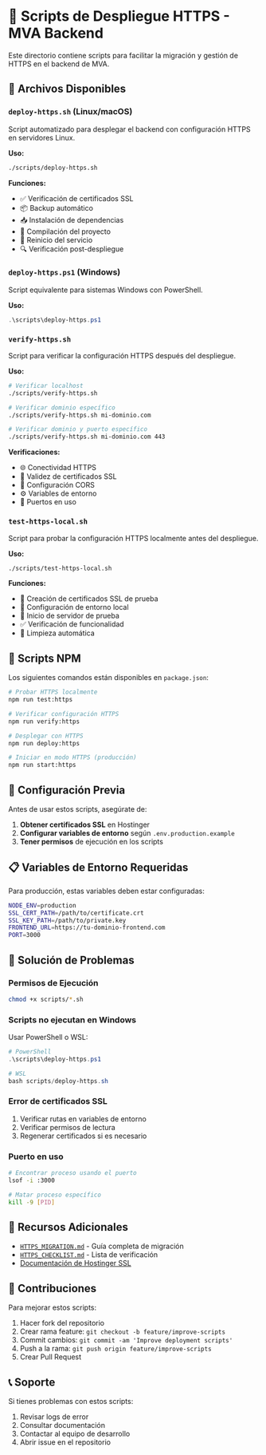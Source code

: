 # 🔧 Scripts de Despliegue HTTPS - MVA Backend

Este directorio contiene scripts para facilitar la migración y gestión de HTTPS en el backend de MVA.

## 📁 Archivos Disponibles

### `deploy-https.sh` (Linux/macOS)

Script automatizado para desplegar el backend con configuración HTTPS en servidores Linux.

**Uso:**

```bash
./scripts/deploy-https.sh
```

**Funciones:**

- ✅ Verificación de certificados SSL
- 📦 Backup automático
- 📥 Instalación de dependencias
- 🔨 Compilación del proyecto
- 🔄 Reinicio del servicio
- 🔍 Verificación post-despliegue

### `deploy-https.ps1` (Windows)

Script equivalente para sistemas Windows con PowerShell.

**Uso:**

```powershell
.\scripts\deploy-https.ps1
```

### `verify-https.sh`

Script para verificar la configuración HTTPS después del despliegue.

**Uso:**

```bash
# Verificar localhost
./scripts/verify-https.sh

# Verificar dominio específico
./scripts/verify-https.sh mi-dominio.com

# Verificar dominio y puerto específico
./scripts/verify-https.sh mi-dominio.com 443
```

**Verificaciones:**

- 🌐 Conectividad HTTPS
- 🔐 Validez de certificados SSL
- 🔗 Configuración CORS
- ⚙️ Variables de entorno
- 🔌 Puertos en uso

### `test-https-local.sh`

Script para probar la configuración HTTPS localmente antes del despliegue.

**Uso:**

```bash
./scripts/test-https-local.sh
```

**Funciones:**

- 🧪 Creación de certificados SSL de prueba
- 🔧 Configuración de entorno local
- 🚀 Inicio de servidor de prueba
- ✅ Verificación de funcionalidad
- 🧹 Limpieza automática

## 🎯 Scripts NPM

Los siguientes comandos están disponibles en `package.json`:

```bash
# Probar HTTPS localmente
npm run test:https

# Verificar configuración HTTPS
npm run verify:https

# Desplegar con HTTPS
npm run deploy:https

# Iniciar en modo HTTPS (producción)
npm run start:https
```

## 🔧 Configuración Previa

Antes de usar estos scripts, asegúrate de:

1. **Obtener certificados SSL** en Hostinger
2. **Configurar variables de entorno** según `.env.production.example`
3. **Tener permisos** de ejecución en los scripts

## 📋 Variables de Entorno Requeridas

Para producción, estas variables deben estar configuradas:

```bash
NODE_ENV=production
SSL_CERT_PATH=/path/to/certificate.crt
SSL_KEY_PATH=/path/to/private.key
FRONTEND_URL=https://tu-dominio-frontend.com
PORT=3000
```

## 🚨 Solución de Problemas

### Permisos de Ejecución

```bash
chmod +x scripts/*.sh
```

### Scripts no ejecutan en Windows

Usar PowerShell o WSL:

```powershell
# PowerShell
.\scripts\deploy-https.ps1

# WSL
bash scripts/deploy-https.sh
```

### Error de certificados SSL

1. Verificar rutas en variables de entorno
2. Verificar permisos de lectura
3. Regenerar certificados si es necesario

### Puerto en uso

```bash
# Encontrar proceso usando el puerto
lsof -i :3000

# Matar proceso específico
kill -9 [PID]
```

## 📖 Recursos Adicionales

- [`HTTPS_MIGRATION.md`](./HTTPS_MIGRATION.md) - Guía completa de migración
- [`HTTPS_CHECKLIST.md`](./HTTPS_CHECKLIST.md) - Lista de verificación
- [Documentación de Hostinger SSL](https://support.hostinger.com/en/articles/1583467-how-to-install-ssl-certificate)

## 🤝 Contribuciones

Para mejorar estos scripts:

1. Hacer fork del repositorio
2. Crear rama feature: `git checkout -b feature/improve-scripts`
3. Commit cambios: `git commit -am 'Improve deployment scripts'`
4. Push a la rama: `git push origin feature/improve-scripts`
5. Crear Pull Request

## 📞 Soporte

Si tienes problemas con estos scripts:

1. Revisar logs de error
2. Consultar documentación
3. Contactar al equipo de desarrollo
4. Abrir issue en el repositorio

